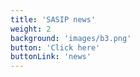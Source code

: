 ```yaml
---
title: 'SASIP news'
weight: 2
background: 'images/b3.png'
button: 'Click here'
buttonLink: 'news'
---
```



